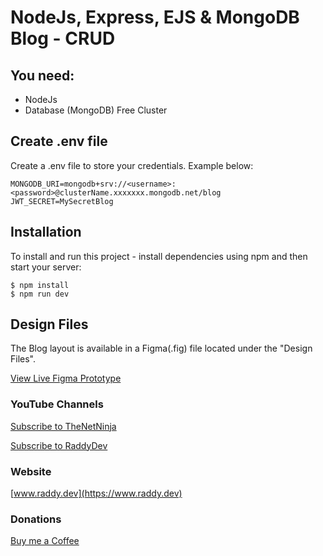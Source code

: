 # NodeJs, Express, EJS & MongoDB Blog - CRUD

## You need:

-   NodeJs
-   Database (MongoDB) Free Cluster

## Create .env file

Create a .env file to store your credentials. Example below:

```
MONGODB_URI=mongodb+srv://<username>:<password>@clusterName.xxxxxxx.mongodb.net/blog
JWT_SECRET=MySecretBlog
```

## Installation

To install and run this project - install dependencies using npm and then start your server:

```
$ npm install
$ npm run dev
```

## Design Files

The Blog layout is available in a Figma(.fig) file located under the "Design Files".

[View Live Figma Prototype](https://www.figma.com/proto/Vpc5J1ajnwDTT96q0IUFDJ/NodeJs-Blog?page-id=0%3A1&type=design&node-id=48-119&viewport=-194%2C377%2C0.17&scaling=min-zoom&starting-point-node-id=48%3A119)

### YouTube Channels

[Subscribe to TheNetNinja](https://www.youtube.com/@NetNinja)

[Subscribe to RaddyDev](https://www.youtube.com/@RaddyDev)

### Website

[www.raddy.dev](https://www.raddy.dev)

### Donations

[Buy me a Coffee](https://www.buymeacoffee.com/RaddyTheBrand)
